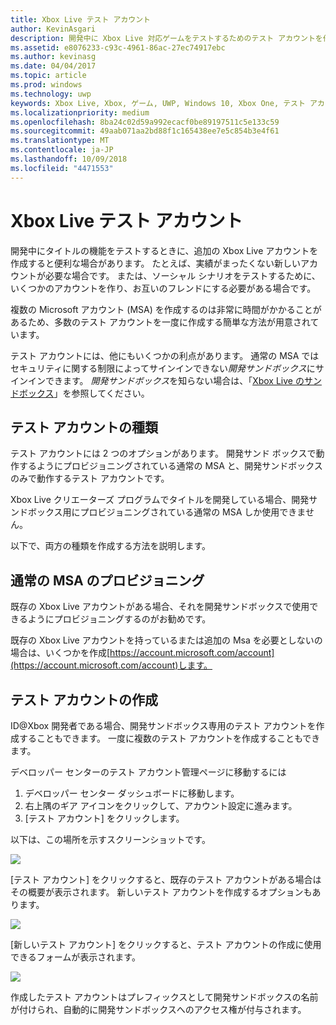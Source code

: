 ```yaml
---
title: Xbox Live テスト アカウント
author: KevinAsgari
description: 開発中に Xbox Live 対応ゲームをテストするためのテスト アカウントを作成する方法について説明します。
ms.assetid: e8076233-c93c-4961-86ac-27ec74917ebc
ms.author: kevinasg
ms.date: 04/04/2017
ms.topic: article
ms.prod: windows
ms.technology: uwp
keywords: Xbox Live, Xbox, ゲーム, UWP, Windows 10, Xbox One, テスト アカウント
ms.localizationpriority: medium
ms.openlocfilehash: 8ba24c02d59a992ecacf0be89197511c5e133c59
ms.sourcegitcommit: 49aab071aa2bd88f1c165438ee7e5c854b3e4f61
ms.translationtype: MT
ms.contentlocale: ja-JP
ms.lasthandoff: 10/09/2018
ms.locfileid: "4471553"
---
```

# <a name="xbox-live-test-accounts"></a>Xbox Live テスト アカウント

開発中にタイトルの機能をテストするときに、追加の Xbox Live アカウントを作成すると便利な場合があります。  たとえば、実績がまったくない新しいアカウントが必要な場合です。  または、ソーシャル シナリオをテストするために、いくつかのアカウントを作り、お互いのフレンドにする必要がある場合です。

複数の Microsoft アカウント (MSA) を作成するのは非常に時間がかかることがあるため、多数のテスト アカウントを一度に作成する簡単な方法が用意されています。

テスト アカウントには、他にもいくつかの利点があります。  通常の MSA ではセキュリティに関する制限によってサインインできない*開発サンドボックス*にサインインできます。  *開発サンドボックス*を知らない場合は、「[Xbox Live のサンドボックス](xbox-live-sandboxes.md)」を参照してください。

## <a name="types-of-test-accounts"></a>テスト アカウントの種類

テスト アカウントには 2 つのオプションがあります。  開発サンド ボックスで動作するようにプロビジョニングされている通常の MSA と、開発サンドボックスのみで動作するテスト アカウントです。

Xbox Live クリエーターズ プログラムでタイトルを開発している場合、開発サンドボックス用にプロビジョニングされている通常の MSA しか使用できません。

以下で、両方の種類を作成する方法を説明します。

## <a name="provisioning-regular-msas"></a>通常の MSA のプロビジョニング

既存の Xbox Live アカウントがある場合、それを開発サンドボックスで使用できるようにプロビジョニングするのがお勧めです。

既存の Xbox Live アカウントを持っているまたは追加の Msa を必要としないの場合は、いくつかを作成[https://account.microsoft.com/account](https://account.microsoft.com/account)します。

## <a name="creating-test-accounts"></a>テスト アカウントの作成

ID@Xbox 開発者である場合、開発サンドボックス専用のテスト アカウントを作成することもできます。  一度に複数のテスト アカウントを作成することもできます。

デベロッパー センターのテスト アカウント管理ページに移動するには
1. デベロッパー センター ダッシュボードに移動します。
2. 右上隅のギア アイコンをクリックして、アカウント設定に進みます。
3. [テスト アカウント] をクリックします。

以下は、この場所を示すスクリーンショットです。

![](images/getting_started/devcenter_testaccount_nav.png)

[テスト アカウント] をクリックすると、既存のテスト アカウントがある場合はその概要が表示されます。  新しいテスト アカウントを作成するオプションもあります。

![](images/getting_started/devcenter_testaccount_summary.png)

[新しいテスト アカウント] をクリックすると、テスト アカウントの作成に使用できるフォームが表示されます。

![](images/getting_started/devcenter_testaccount_new.png)

作成したテスト アカウントはプレフィックスとして開発サンドボックスの名前が付けられ、自動的に開発サンドボックスへのアクセス権が付与されます。
